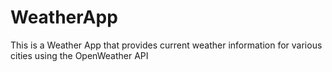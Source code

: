 # WeatherApp
This is a Weather App that provides current weather information for various cities using the OpenWeather API
